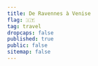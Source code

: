 ```yaml
---
title: De Ravennes à Venise
flag: 🇮🇹
tag: travel
dropcaps: false
published: true
public: false
sitemap: false
---
```


